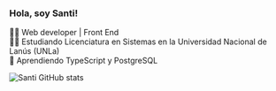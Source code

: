 ### Hola, soy Santi!

👨‍💻 Web developer | Front End  <br/>
👨‍🎓 Estudiando Licenciatura en Sistemas en la Universidad Nacional de Lanús (UNLa) <br/>
💭 Aprendiendo TypeScript y PostgreSQL <br/>

![Santi GitHub stats](https://github-readme-stats.vercel.app/api?username=LaVieja1&show_icons=true&theme=tokyonight)
